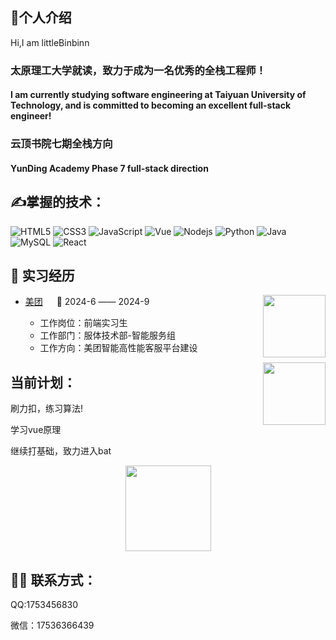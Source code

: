 ## 🙋个人介绍
Hi,I am littleBinbinn
<h3>太原理工大学就读，致力于成为一名优秀的全栈工程师！</h3>
<h4>I am currently studying software engineering at Taiyuan University of Technology, and is committed to becoming an excellent full-stack engineer!</h4>
<h3>云顶书院七期全栈方向</h3>
<h4> YunDing Academy Phase 7 full-stack direction</h4>

## ✍️掌握的技术：
![HTML5](https://img.shields.io/badge/-HTML5-E34F26?style=flat-square&logo=html5&logoColor=white)
![CSS3](https://img.shields.io/badge/-CSS3-1572B6?style=flat-square&logo=css3)
![JavaScript](https://img.shields.io/badge/-JavaScript-oringe?style=flat-square&logo=javascript)
![Vue](https://img.shields.io/badge/-vue-green?style=green&logo=vue)
![Nodejs](https://img.shields.io/badge/-Nodejs-c0ebd?style=flat-square&logo=Node.js)
![Python](https://img.shields.io/badge/-Python-pink?style=flat-square&logo=Python)
![Java](https://img.shields.io/badge/-java-yellow?style=flat-square&logo=java)
![MySQL](https://img.shields.io/badge/mysql-%2300f.svg?style=flat-square&logo=mysql&logoColor=white)
![React](https://img.shields.io/badge/-react-yellow?style=flat-square&logo=java)

## 🏢 实习经历
<tr>
<img align="right" width="100" height="100" src="https://img05.51jobcdn.com/fansImg/CompLogo/5/4401/4400526/4400526_300.png?636963702107020060" />

- [美团](https://about.meituan.com/home) &emsp; 📌 2024-6 —— 2024-9

  - 工作岗位：前端实习生
  - 工作部门：服体技术部-智能服务组
  - 工作方向：美团智能高性能客服平台建设
    </td>
    </tr>
  <div height="20"></div>
    <tr>
    <td>

<img align="right" width="100" height="100" src="https://pic.ntimg.cn/file/20200605/23605973_173021196899_2.jpg" />


## 当前计划：
<p>刷力扣，练习算法!</p>
<p>学习vue原理</p>
<P>继续打基础，致力进入bat</p>

<div align="center"> <img height="137px" src="https://github-readme-stats.vercel.app/api?username=sun0225SUN&hide_title=true&hide_border=true&show_icons=trueline_height=21&text_color=000&icon_color=000&bg_color=0,ea6161,ffc64d,fffc4d,52fa5a&theme=graywhite" /> </div>


## 🤹‍♀️ 联系方式：

QQ:1753456830

微信：17536366439
